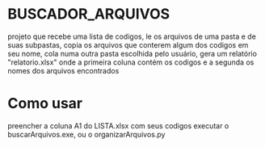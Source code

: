 # BUSCADOR_ARQUIVOS

projeto que recebe uma lista de codigos, 
le os arquivos de uma pasta e de suas subpastas, 
copia os arquivos que conterem algum dos codigos em seu nome, 
cola numa outra pasta escolhida pelo usuário,
gera um relatório "relatorio.xlsx" onde a primeira coluna contém os codigos e a segunda os nomes dos arquivos encontrados

# Como usar
preencher a coluna A1 do LISTA.xlsx com seus codigos
executar o buscarArquivos.exe, ou o organizarArquivos.py
